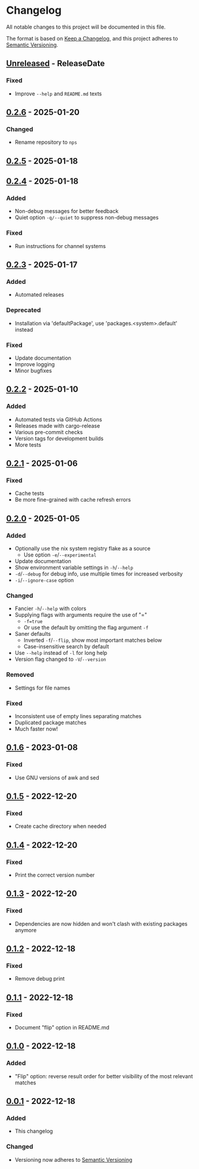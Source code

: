 # Changelog

All notable changes to this project will be documented in this file.

The format is based on [Keep a Changelog](https://keepachangelog.com/en/1.0.0/),
and this project adheres to [Semantic Versioning](https://semver.org/spec/v2.0.0.html).

<!-- next-header -->

## [Unreleased] - ReleaseDate

### Fixed
- Improve `--help` and `README.md` texts

## [0.2.6] - 2025-01-20

### Changed
- Rename repository to `nps`

## [0.2.5] - 2025-01-18

## [0.2.4] - 2025-01-18

### Added
- Non-debug messages for better feedback
- Quiet option `-q/--quiet` to suppress non-debug messages

### Fixed
- Run instructions for channel systems

## [0.2.3] - 2025-01-17

### Added
- Automated releases

### Deprecated
- Installation via 'defaultPackage', use 'packages.\<system\>.default' instead

### Fixed
- Update documentation
- Improve logging
- Minor bugfixes

## [0.2.2] - 2025-01-10

### Added
- Automated tests via GitHub Actions
- Releases made with cargo-release
- Various pre-commit checks
- Version tags for development builds
- More tests

## [0.2.1] - 2025-01-06

### Fixed
- Cache tests
- Be more fine-grained with cache refresh errors

## [0.2.0] - 2025-01-05

### Added
- Optionally use the nix system registry flake as a source
  - Use option `-e`/`--experimental`
- Update documentation
- Show environment variable settings in `-h`/`--help`
- `-d`/`--debug` for debug info, use multiple times for increased verbosity
- `-i`/`--ignore-case` option

### Changed
- Fancier `-h`/`--help` with colors
- Supplying flags with arguments require the use of "="
  - `-f=true`
  - Or use the default by omitting the flag argument `-f`
- Saner defaults
  - Inverted `-f`/`--flip`, show most important matches below
  - Case-insensitive search by default
- Use `--help` instead of `-l` for long help
- Version flag changed to `-V`/`--version`

### Removed
- Settings for file names

### Fixed
- Inconsistent use of empty lines separating matches
- Duplicated package matches
- Much faster now!

## [0.1.6] - 2023-01-08

### Fixed
- Use GNU versions of awk and sed

## [0.1.5] - 2022-12-20

### Fixed
- Create cache directory when needed

## [0.1.4] - 2022-12-20

### Fixed
- Print the correct version number

## [0.1.3] - 2022-12-20

### Fixed
- Dependencies are now hidden and won't clash with existing packages anymore

## [0.1.2] - 2022-12-18

### Fixed
- Remove debug print

## [0.1.1] - 2022-12-18

### Fixed
- Document "flip" option in README.md

## [0.1.0] - 2022-12-18

### Added
- "Flip" option: reverse result order for better visibility of the most relevant matches

## [0.0.1] - 2022-12-18

### Added
- This changelog

### Changed

- Versioning now adheres to [Semantic Versioning](https://semver.org/spec/v2.0.0.html)

<!-- next-url -->
[Unreleased]: https://github.com/OleMussmann/nps/compare/v0.2.6...development
[0.2.6]: https://github.com/OleMussmann/nps/compare/v0.2.5...v0.2.6
[0.2.5]: https://github.com/OleMussmann/nps/compare/v0.2.4...v0.2.5
[0.2.4]: https://github.com/OleMussmann/nps/compare/v0.2.3...v0.2.4
[0.2.3]: https://github.com/OleMussmann/nps/compare/v0.2.2...v0.2.3
[0.2.2]: https://github.com/OleMussmann/nps/compare/v0.2.1...v0.2.2
[0.2.1]: https://github.com/OleMussmann/nps/compare/v0.2.0...v0.2.1
[0.2.0]: https://github.com/OleMussmann/nps/compare/v0.1.6...v0.2.0
[0.1.6]: https://github.com/OleMussmann/nps/compare/v0.1.5...v0.1.6
[0.1.5]: https://github.com/OleMussmann/nps/compare/v0.1.4...v0.1.5
[0.1.4]: https://github.com/OleMussmann/nps/compare/v0.1.3...v0.1.4
[0.1.3]: https://github.com/OleMussmann/nps/compare/v0.1.2...v0.1.3
[0.1.2]: https://github.com/OleMussmann/nps/compare/v0.1.1...v0.1.2
[0.1.1]: https://github.com/OleMussmann/nps/compare/v0.1.0...v0.1.1
[0.1.0]: https://github.com/OleMussmann/nps/compare/v0.0.1...v0.1.0
[0.0.1]: https://github.com/OleMussmann/nps/releases/tag/v0.0.1
